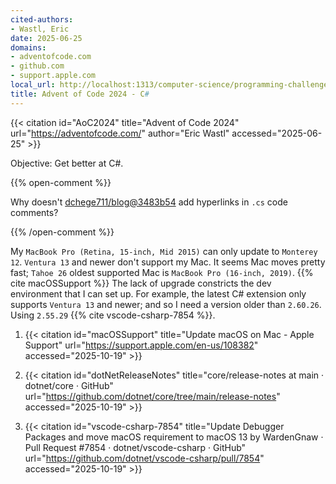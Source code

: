 ```yaml
---
cited-authors:
- Wastl, Eric
date: 2025-06-25
domains:
- adventofcode.com
- github.com
- support.apple.com
local_url: http://localhost:1313/computer-science/programming-challenges/advent-of-code/2024/
title: Advent of Code 2024 - C#
---
```


{{< citation
  id="AoC2024"
  title="Advent of Code 2024"
  url="https://adventofcode.com/"
  author="Eric Wastl"
  accessed="2025-06-25" >}}

Objective: Get better at C#.

{{% open-comment %}}

Why doesn't
[dchege711/blog@3483b54](https://github.com/dchege711/blog/commit/3483b546a5bba10b031519291bc7741af1dd77a9)
add hyperlinks in `.cs` code comments?

{{% /open-comment %}}

My `MacBook Pro (Retina, 15-inch, Mid 2015)` can only update to `Monterey 12`.
`Ventura 13` and newer don't support my Mac. It seems Mac moves pretty fast;
`Tahoe 26` oldest supported Mac is `MacBook Pro (16-inch, 2019)`. {{% cite
macOSSupport %}} The lack of upgrade constricts the dev environment that I can
set up. For example, the latest C# extension only supports `Ventura 13` and
newer; and so I need a version older than `2.60.26`. Using `2.55.29` {{% cite
vscode-csharp-7854 %}}.

1. {{< citation
  id="macOSSupport"
  title="Update macOS on Mac - Apple Support"
  url="https://support.apple.com/en-us/108382"
  accessed="2025-10-19" >}}

1. {{< citation
  id="dotNetReleaseNotes"
  title="core/release-notes at main · dotnet/core · GitHub"
  url="https://github.com/dotnet/core/tree/main/release-notes"
  accessed="2025-10-19" >}}

1. {{< citation
  id="vscode-csharp-7854"
  title="Update Debugger Packages and move macOS requirement to macOS 13 by WardenGnaw · Pull Request #7854 · dotnet/vscode-csharp · GitHub"
  url="https://github.com/dotnet/vscode-csharp/pull/7854"
  accessed="2025-10-19" >}}
